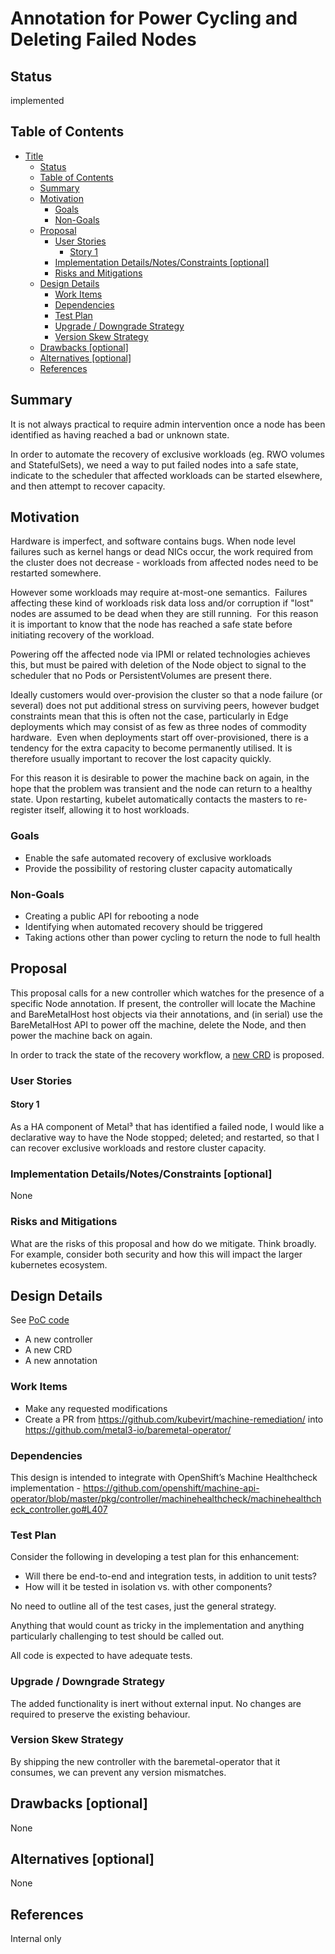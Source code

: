 <!--
 This work is licensed under a Creative Commons Attribution 3.0
 Unported License.

 http://creativecommons.org/licenses/by/3.0/legalcode
-->

# Annotation for Power Cycling and Deleting Failed Nodes

## Status

implemented

## Table of Contents

<!--ts-->
   * [Title](#title)
      * [Status](#status)
      * [Table of Contents](#table-of-contents)
      * [Summary](#summary)
      * [Motivation](#motivation)
         * [Goals](#goals)
         * [Non-Goals](#non-goals)
      * [Proposal](#proposal)
         * [User Stories](#user-stories)
            * [Story 1](#story-1)
         * [Implementation Details/Notes/Constraints [optional]](#implementation-detailsnotesconstraints-optional)
         * [Risks and Mitigations](#risks-and-mitigations)
      * [Design Details](#design-details)
         * [Work Items](#work-items)
         * [Dependencies](#dependencies)
         * [Test Plan](#test-plan)
         * [Upgrade / Downgrade Strategy](#upgrade--downgrade-strategy)
         * [Version Skew Strategy](#version-skew-strategy)
      * [Drawbacks [optional]](#drawbacks-optional)
      * [Alternatives [optional]](#alternatives-optional)
      * [References](#references)

<!-- Added by: stack, at: 2019-02-15T11:41-05:00 -->

<!--te-->

[Tools for generating]: https://github.com/ekalinin/github-markdown-toc

## Summary

It is not always practical to require admin intervention once a node has been identified as having reached a bad or unknown state.

In order to automate the recovery of exclusive workloads (eg. RWO volumes and StatefulSets), we need a way to put failed nodes into a safe state, indicate to the scheduler that affected workloads can be started elsewhere, and then attempt to recover capacity.

## Motivation

Hardware is imperfect, and software contains bugs. When node level failures such as kernel hangs or dead NICs occur, the work required from the cluster does not decrease - workloads from affected nodes need to be restarted somewhere. 

However some workloads may require at-most-one semantics.  Failures affecting these kind of workloads risk data loss and/or corruption if "lost" nodes are assumed to be dead when they are still running.  For this reason it is important to know that the node has reached a safe state before initiating recovery of the workload.

Powering off the affected node via IPMI or related technologies achieves this, but must be paired with deletion of the Node object to signal to the scheduler that no Pods or PersistentVolumes are present there.

Ideally customers would over-provision the cluster so that a node failure (or several) does not put additional stress on surviving peers, however budget constraints mean that this is often not the case, particularly in Edge deployments which may consist of as few as three nodes of commodity hardware.  Even when deployments start off over-provisioned, there is a tendency for the extra capacity to become permanently utilised.  It is therefore usually important to recover the lost capacity quickly.

For this reason it is desirable to power the machine back on again, in the hope that the problem was transient and the node can return to a healthy state.  Upon restarting, kubelet automatically contacts the masters to re-register itself, allowing it to host workloads.

### Goals

- Enable the safe automated recovery of exclusive workloads
- Provide the possibility of restoring cluster capacity automatically

### Non-Goals

- Creating a public API for rebooting a node
- Identifying when automated recovery should be triggered
- Taking actions other than power cycling to return the node to full health

## Proposal

This proposal calls for a new controller which watches for the presence of a specific Node annotation.
If present, the controller will locate the Machine and BareMetalHost host objects via their annotations, and (in serial) use the BareMetalHost API to power off the machine, delete the Node, and then power the machine back on again.

In order to track the state of the recovery workflow, a [new CRD](https://github.com/kubevirt/machine-remediation/blob/master/pkg/apis/machineremediation/v1alpha1/machineremediation_types.go) is proposed.

### User Stories

#### Story 1

As a HA component of Metal³ that has identified a failed node, I would like a declarative way to have the Node stopped; deleted; and restarted, so that I can recover exclusive workloads and restore cluster capacity.

### Implementation Details/Notes/Constraints [optional]

None

### Risks and Mitigations

What are the risks of this proposal and how do we mitigate.  Think
broadly.  For example, consider both security and how this will impact
the larger kubernetes ecosystem.

## Design Details

See [PoC code](https://github.com/kubevirt/machine-remediation/)

- A new controller
- A new CRD
- A new annotation

### Work Items

- Make any requested modifications
- Create a PR from  https://github.com/kubevirt/machine-remediation/ into https://github.com/metal3-io/baremetal-operator/

### Dependencies

This design is intended to integrate with OpenShift’s Machine Healthcheck implementation
	- https://github.com/openshift/machine-api-operator/blob/master/pkg/controller/machinehealthcheck/machinehealthcheck_controller.go#L407

### Test Plan

Consider the following in developing a test plan for this enhancement:

- Will there be end-to-end and integration tests, in addition to unit
  tests?
- How will it be tested in isolation vs. with other components?

No need to outline all of the test cases, just the general strategy.

Anything that would count as tricky in the implementation and anything
particularly challenging to test should be called out.

All code is expected to have adequate tests.

### Upgrade / Downgrade Strategy

The added functionality is inert without external input.
No changes are required to preserve the existing behaviour.

### Version Skew Strategy

By shipping the new controller with the baremetal-operator that it consumes, we can prevent any version mismatches.

## Drawbacks [optional]

None

## Alternatives [optional]

None

## References

Internal only
